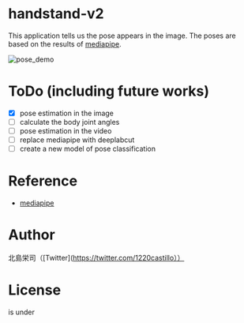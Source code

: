 # handstand-v2
This application tells us the pose appears in the image. The poses are based on the results of [mediapipe](https://github.com/google/mediapipe).

![pose_demo](https://user-images.githubusercontent.com/81530619/113387837-0e719880-93c8-11eb-85be-a56454b2db0f.png)



# ToDo (including future works)
- [x] pose estimation in the image
- [ ] calculate the body joint angles
- [ ] pose estimation in the video
- [ ] replace mediapipe with deeplabcut
- [ ] create a new model of pose classification

# Reference
- [mediapipe](https://github.com/google/mediapipe)


# Author
北島栄司（[Twitter](https://twitter.com/1220castillo））


# License
is under 
